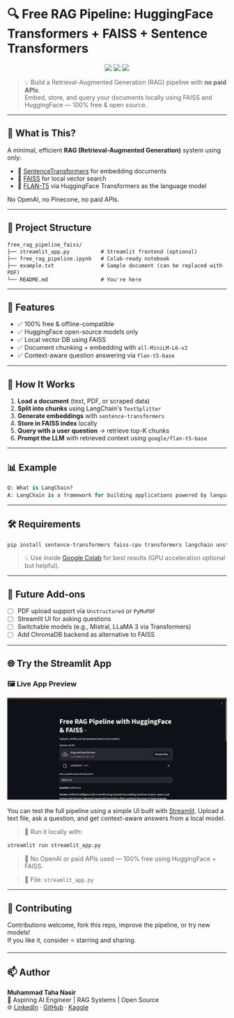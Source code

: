 # 🔍 Free RAG Pipeline: HuggingFace Transformers + FAISS + Sentence Transformers

<p align="center">
  <img src="https://img.shields.io/badge/RAG-ready-blue?style=flat-square" />
  <img src="https://img.shields.io/badge/FAISS-VectorDB-green?style=flat-square" />
  <img src="https://img.shields.io/badge/HuggingFace-🤗-yellow?style=flat-square" />
</p>

> 💡 Build a Retrieval-Augmented Generation (RAG) pipeline with **no paid APIs**.  
> Embed, store, and query your documents locally using FAISS and HuggingFace — 100% free & open source.

---

## 🧠 What is This?

A minimal, efficient **RAG (Retrieval-Augmented Generation)** system using only:
- 🧠 [SentenceTransformers](https://www.sbert.net/) for embedding documents
- 🔎 [FAISS](https://faiss.ai/) for local vector search
- 🤖 [FLAN-T5](https://huggingface.co/google/flan-t5-base) via HuggingFace Transformers as the language model

No OpenAI, no Pinecone, no paid APIs.

---

## 📂 Project Structure

```
free_rag_pipeline_faiss/
├── streamlit_app.py          # Streamlit frontend (optional)
├── free_rag_pipeline.ipynb   # Colab-ready notebook
├── example.txt               # Sample document (can be replaced with PDF)
└── README.md                 # You're here
```

---

## 🚀 Features

- ✅ 100% free & offline-compatible
- ✅ HuggingFace open-source models only
- ✅ Local vector DB using FAISS
- ✅ Document chunking + embedding with `all-MiniLM-L6-v2`
- ✅ Context-aware question answering via `flan-t5-base`

---

## 🔧 How It Works

1. **Load a document** (text, PDF, or scraped data)
2. **Split into chunks** using LangChain's `TextSplitter`
3. **Generate embeddings** with `sentence-transformers`
4. **Store in FAISS index** locally
5. **Query with a user question** → retrieve top-K chunks
6. **Prompt the LLM** with retrieved context using `google/flan-t5-base`

---

## 📊 Example

```python
Q: What is LangChain?
A: LangChain is a framework for building applications powered by language models and external tools like APIs and vector databases.
```

---

## 🛠️ Requirements

```bash
pip install sentence-transformers faiss-cpu transformers langchain unstructured pdfminer.six
```

> 💡 Use inside [Google Colab](https://colab.research.google.com) for best results (GPU acceleration optional but helpful).

---

## 📘 Future Add-ons

- [ ] PDF upload support via `Unstructured` or `PyMuPDF`
- [ ] Streamlit UI for asking questions
- [ ] Switchable models (e.g., Mistral, LLaMA 3 via Transformers)
- [ ] Add ChromaDB backend as alternative to FAISS

---

## 🌐 Try the Streamlit App

### 🖼️ Live App Preview

![Streamlit App Screenshot](streamlit_preview.png)


You can test the full pipeline using a simple UI built with [Streamlit](https://streamlit.io). Upload a text file, ask a question, and get context-aware answers from a local model.

> 📍 Run it locally with:
```bash
streamlit run streamlit_app.py
```

> 🧠 No OpenAI or paid APIs used — 100% free using HuggingFace + FAISS.

> 📁 File: `streamlit_app.py`

---

## 🤝 Contributing

Contributions welcome, fork this repo, improve the pipeline, or try new models!  
If you like it, consider ⭐️ starring and sharing.

---

## 📫 Author

**Muhammad Taha Nasir**  
💼 Aspiring AI Engineer | RAG Systems | Open Source  
🌐 [LinkedIn](https://linkedin.com/muhammadtahanasir) · [GitHub](https://github.com/MuhammadTahaNasir) · [Kaggle](https://kaggle.com/muhamadtahanasir)
